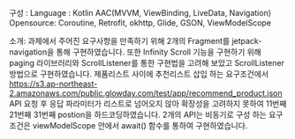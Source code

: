 구성 :
Language : Kotlin
AAC(MVVM, ViewBinding, LiveData, Navigation)
Opensource: Coroutine, Retrofit, okhttp, Glide, GSON, ViewModelScope

소개: 
과제에서 주어진 요구사항을 만족하기 위해 2개의 Fragment를  jetpack-navigation을 통해 구현하였습니다.
또한 Infinity Scroll 기능을 구현하기 위해 paging 라이브러리와 ScrollListener를 통한 구현법을 
고려해 보았고 ScrollListener 방법으로 구현하였습니다. 제품리스트 사이에 추천리스트 삽입 하는 요구조건에서
https://s3.ap-northeast-2.amazonaws.com/public.glowday.com/test/app/recommend_product.json API 요청 후 
응답 파라미터가 리스트로 넘어오지 않아 확장성을 고려하지 못하여 11번째 21번째 31번째 postion을 하드코딩하였습니다.
2개의 API는 비동기로 구성 하는 요구조건은 viewModelScope 안에서 await() 함수를 통하여 구현하였습니다.


